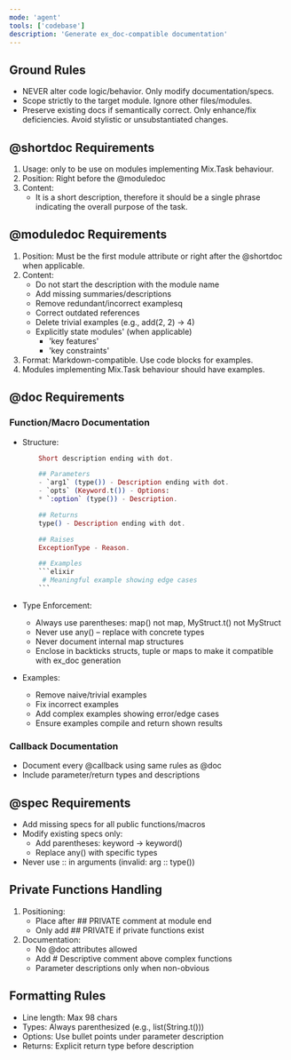 ```yaml
---
mode: 'agent'
tools: ['codebase']
description: 'Generate ex_doc-compatible documentation'
---
```

## Ground Rules
- NEVER alter code logic/behavior. Only modify documentation/specs.
- Scope strictly to the target module. Ignore other files/modules.
- Preserve existing docs if semantically correct. Only enhance/fix deficiencies. Avoid stylistic or unsubstantiated changes.

## @shortdoc Requirements
1. Usage: only to be use on modules implementing Mix.Task behaviour.
2. Position: Right before the @moduledoc
3. Content:
   - It is a short description, therefore it should be a single phrase indicating the overall purpose of the task.   

## @moduledoc Requirements
1. Position: Must be the first module attribute or right after the @shortdoc when applicable.
2. Content:
   - Do not start the description with the module name
   - Add missing summaries/descriptions
   - Remove redundant/incorrect examplesq
   - Correct outdated references
   - Delete trivial examples (e.g., add(2, 2) → 4)
   - Explicitly state modules' (when applicable)
      - 'key features'
      - 'key constraints'
3. Format: Markdown-compatible. Use code blocks for examples.
4. Modules implementing Mix.Task behaviour should have examples.

## @doc Requirements
### Function/Macro Documentation
- Structure:
    ```elixir
        Short description ending with dot.

        ## Parameters
        - `arg1` (type()) - Description ending with dot.
        - `opts` (Keyword.t()) - Options:
        * `:option` (type()) - Description.

        ## Returns
        type() - Description ending with dot.

        ## Raises
        ExceptionType - Reason.

        ## Examples
        ```elixir
         # Meaningful example showing edge cases
        ```
    ```

- Type Enforcement:
  - Always use parentheses: map() not map, MyStruct.t() not MyStruct
  - Never use any() – replace with concrete types
  - Never document internal map structures
  - Enclose in backticks structs, tuple or maps to make it compatible with ex_doc generation
- Examples:
  - Remove naive/trivial examples
  - Fix incorrect examples
  - Add complex examples showing error/edge cases
  - Ensure examples compile and return shown results

### Callback Documentation
- Document every @callback using same rules as @doc
- Include parameter/return types and descriptions

## @spec Requirements
- Add missing specs for all public functions/macros
- Modify existing specs only:
  - Add parentheses: keyword → keyword()
  - Replace any() with specific types
- Never use :: in arguments (invalid: arg :: type())

## Private Functions Handling
1. Positioning:
   - Place after ## PRIVATE comment at module end
   - Only add ## PRIVATE if private functions exist
2. Documentation:
   - No @doc attributes allowed
   - Add # Descriptive comment above complex functions
   - Parameter descriptions only when non-obvious

## Formatting Rules
- Line length: Max 98 chars
- Types: Always parenthesized (e.g., list(String.t()))
- Options: Use bullet points under parameter description
- Returns: Explicit return type before description